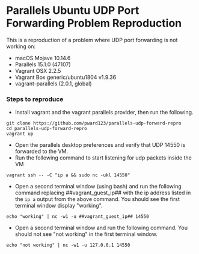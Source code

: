 # Parallels Ubuntu UDP Port Forwarding Problem Reproduction

This is a reproduction of a problem where UDP port forwarding is not working on:

* macOS Mojave 10.14.6
* Parallels 15.1.0 (47107)
* Vagrant OSX 2.2.5
* Vagrant Box generic/ubuntu1804 v1.9.36
* vagrant-parallels (2.0.1, global)

### Steps to reproduce

* Install vagrant and the vagrant parallels provider, then run the following.

```
git clone https://github.com/pward123/parallels-udp-forward-repro
cd parallels-udp-forward-repro
vagrant up
```

* Open the parallels desktop preferences and verify that UDP 14550 is forwarded to the VM.
* Run the following command to start listening for udp packets inside the VM

```
vagrant ssh -- -C "ip a && sudo nc -ukl 14550"
```

* Open a second terminal window (using bash) and run the following command replacing ##vagrant_guest_ip## with the ip address listed in the `ip a` output from the above command. You should see the first terminal window display "working".

```
echo "working" | nc -w1 -u ##vagrant_guest_ip## 14550
```

* Open a second terminal window and run the following command. You should not see "not working" in the first terminal window.

```
echo "not working" | nc -w1 -u 127.0.0.1 14550
```
